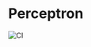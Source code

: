 # Perceptron

![CI](https://github.com/oussamadebbou-coder/https://github.com/DoreneABESSOLO/Perceptron.git/actions/workflows/python-tests.yml/badge.svg)
